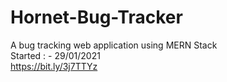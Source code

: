 # Hornet-Bug-Tracker
A bug tracking web application using MERN Stack<br>
Started : - 29/01/2021<br>
https://bit.ly/3j7TTYz

